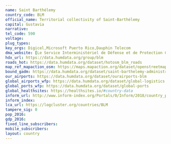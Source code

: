 ```yaml
---
name: Saint Barthélemy
country_code: BLM
official_name: Territorial collectivity of Saint-Barthélemy
capital: Gustavia
narrative:
tel_code: 590
voltage:
plug_types:
key_orgs: Digicel,Microsoft Puerto Rico,Dauphin Telecom
dma_website: [Le Service Interministériel de Défense et de Protection Civile](http://www.martinique.pref.gouv.fr/Politiques-publiques/Prevention-de-la-delinquance-securite-civile-securite-publique-et-routiere/Les-acteurs-de-la-securite-civile)
hdx_url: https://data.humdata.org/group/blm
roads_hot: https://data.humdata.org/dataset/hotosm_blm_roads
map_ref_mapaction_osm: https://maps.mapaction.org/dataset/openstreetmap-of-saint-barts
bound_gadm: https://data.humdata.org/dataset/saint-barthelemy-administrative-level-1-department-boundary
our_airports: https://data.humdata.org/dataset/ourairports-blm
global_airports_wfp: https://data.humdata.org/dataset/global-logistics
global_ports_wfp: https://data.humdata.org/dataset/global-ports
global_healthsites: https://healthsites.io/#country-data
inform_url: http://www.inform-index.org/Portals/0/Inform/2018/country_profiles/BLM.pdf
inform_index:
lca_url: https://logcluster.org/countries/BLM
tampere_sig: 0
pop_2016:
gdp_2016:
fixed_line_subscribers:
mobile_subscribers:
layout: country
---
```

